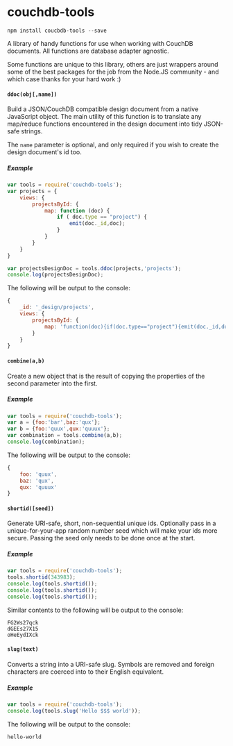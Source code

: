 couchdb-tools
=============

`npm install coucbdb-tools --save`

A library of handy functions for use when working with CouchDB documents. All functions are database adapter agnostic.

Some functions are unique to this library, others are just wrappers around some of the best packages for the job from the Node.JS community - and which case thanks for your hard work :)

#### `ddoc(obj[,name])`

Build a JSON/CouchDB compatible design document from a native JavaScript object. The main utility of this function is to translate any map/reduce functions encountered in the design document into tidy JSON-safe strings.

The `name` parameter is optional, and only required if you wish to create the design document's id too.

##### Example

```javascript
var tools = require('couchdb-tools');
var projects = {
    views: {
        projectsById: {
            map: function (doc) {
                if ( doc.type == "project") {
                    emit(doc._id,doc);
                }
            }
        }
    }
}

var projectsDesignDoc = tools.ddoc(projects,'projects');
console.log(projectsDesignDoc);
```

The following will be output to the console:

```javascript
{
    _id: '_design/projects',
    views: {
        projectsById: {
            map: 'function(doc){if(doc.type=="project"){emit(doc._id,doc)}}'
        }
    }
}

```

#### `combine(a,b)`

Create a new object that is the result of copying the properties of the second parameter into the first.

##### Example

```javascript
var tools = require('couchdb-tools');
var a = {foo:'bar',baz:'qux'};
var b = {foo:'quux',qux:'quuux'};
var combination = tools.combine(a,b);
console.log(combination);
```

The following will be output to the console:

```javascript
{
    foo: 'quux',
    baz: 'qux',
    qux: 'quuux'
}
```

#### `shortid([seed])`

Generate URI-safe, short, non-sequential unique ids. Optionally pass in a unique-for-your-app random number seed which will make your ids more secure. Passing the seed only needs to be done once at the start.

##### Example

```javascript
var tools = require('couchdb-tools');
tools.shortid(343983);
console.log(tools.shortid());
console.log(tools.shortid());
console.log(tools.shortid());
```

Similar contents to the following will be output to the console:

```
FG2Ws27qck
dGEEs27X15
oHeEydIXck
```

#### `slug(text)`

Converts a string into a URI-safe slug. Symbols are removed and foreign characters are coerced into to their English equivalent.

##### Example

```javascript
var tools = require('couchdb-tools');
console.log(tools.slug('Hello $$$ world'));
```

The following will be output to the console:

```
hello-world
```
